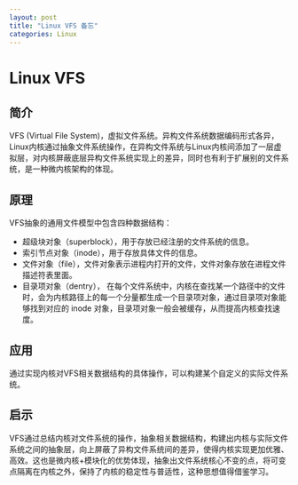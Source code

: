 ```yaml
---
layout: post
title: "Linux VFS 备忘"
categories: Linux
---
```


# Linux VFS

## 简介

VFS (Virtual File System)，虚拟文件系统。异构文件系统数据编码形式各异，Linux内核通过抽象文件系统操作，在异构文件系统与Linux内核间添加了一层虚拟层，对内核屏蔽底层异构文件系统实现上的差异，同时也有利于扩展别的文件系统，是一种微内核架构的体现。

## 原理

VFS抽象的通用文件模型中包含四种数据结构：

- 超级块对象（superblock），用于存放已经注册的文件系统的信息。
- 索引节点对象（inode），用于存放具体文件的信息。
- 文件对象（file），文件对象表示进程内打开的文件，文件对象存放在进程文件描述符表里面。
- 目录项对象（dentry）， 在每个文件系统中，内核在查找某一个路径中的文件时，会为内核路径上的每一个分量都生成一个目录项对象，通过目录项对象能够找到对应的 inode 对象，目录项对象一般会被缓存，从而提高内核查找速度。 

## 应用

通过实现内核对VFS相关数据结构的具体操作，可以构建某个自定义的实际文件系统。

## 启示 

VFS通过总结内核对文件系统的操作，抽象相关数据结构，构建出内核与实际文件系统之间的抽象层，向上屏蔽了异构文件系统间的差异，使得内核实现更加优雅、高效。这也是微内核+模块化的优势体现，抽象出文件系统核心不变的点，将可变点隔离在内核之外，保持了内核的稳定性与普适性，这种思想值得借鉴学习。
